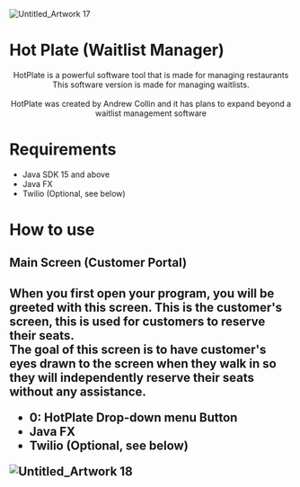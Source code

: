 ![Untitled_Artwork 17](https://user-images.githubusercontent.com/109395254/184273293-91bcf997-d268-4e04-9fa6-7501ce92a893.jpg)


# Hot Plate (Waitlist Manager)
<p align="center">
  HotPlate is a powerful software tool that is made for managing restaurants <br>
  This software version is made for managing waitlists. <br> <br>
  HotPlate was created by Andrew Collin and it has plans to expand beyond a waitlist management software
</p>

# Requirements
<ul>
  <li>Java SDK 15 and above</li>
  <li>Java FX</li>
  <li>Twilio (Optional, see below)</li>
</ul>

<h1> How to use </h1>
<h2> Main Screen (Customer Portal)<h2>
  When you first open your program, you will be greeted with this screen. This is the customer's screen, this is used for customers to reserve their seats. <br>
  The goal of this screen is to have customer's eyes drawn to the screen when they walk in so they will independently reserve their seats without any assistance.
  <ul>
  <li>0: HotPlate Drop-down menu Button</li>
  <li>Java FX</li>
  <li>Twilio (Optional, see below)</li>
</ul>

![Untitled_Artwork 18](https://user-images.githubusercontent.com/109395254/184273779-28d0263f-5ae3-4352-b1c0-85cfac26fa87.jpg)



